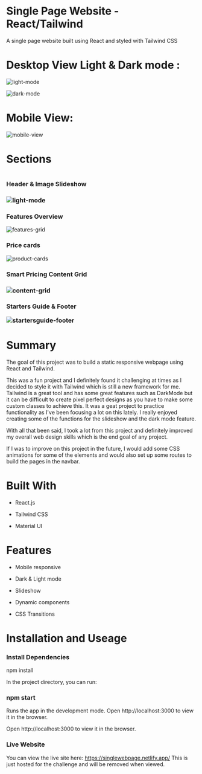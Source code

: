 <h1>Single Page Website - React/Tailwind</h1>

A single page website built using React and styled with Tailwind CSS

<h1>Desktop View Light & Dark mode :</h1>

![light-mode](https://user-images.githubusercontent.com/101522330/213460236-4b010237-ebfa-424a-8a81-7b94d9b5bf4a.png)

![dark-mode](https://user-images.githubusercontent.com/101522330/213460258-a213275c-c2f2-44c8-a93a-6abd5079ee73.png)

<h1>Mobile View:</h1>

![mobile-view](https://user-images.githubusercontent.com/101522330/213460460-f9cd78b1-5cab-4815-bd53-f77478ef5f80.png)

<h1/>Sections<h1/>

<h3>Header & Image Slideshow<h3/>

![light-mode](https://user-images.githubusercontent.com/101522330/213461108-c635ebaa-d5e5-4141-895a-7dfa0ad4e200.png)

<h3>Features Overview</h3>

![features-grid](https://user-images.githubusercontent.com/101522330/213461435-963e5e74-8ed0-4f2e-a057-9130c946ea77.png)

<h3>Price cards</h3>

![product-cards](https://user-images.githubusercontent.com/101522330/213461870-800aa6e7-8fbb-4007-8135-a1c29907537d.png)

<h3>Smart Pricing Content Grid<h3/>

![content-grid](https://user-images.githubusercontent.com/101522330/213462067-e21155dd-b1df-4b68-9453-1e71426e13ba.png)

<h3>Starters Guide & Footer

![startersguide-footer](https://user-images.githubusercontent.com/101522330/213462200-b9d9ee75-d030-45df-b341-2c5d288d19fc.png)

<h1>Summary</h1>
The goal of this project was to build a static responsive webpage using React and Tailwind.

This was a fun project and I definitely found it challenging at times as I decided to style it with Tailwind which is still a new framework for me.
Tailwind is a great tool and has some great features such as DarkMode but it can be difficult to create pixel perfect designs as you have to make some custom classes to achieve this.
It was a geat project to practice functionality as I've been focusing a lot on this lately. I really enjoyed creating some of the functions for the slideshow and the dark mode feature. 

With all that been said, I took a lot from this project and definitely improved my overall web design skills which is the end goal of any project.

If I was to improve on this project in the future, I would add some CSS animations for some of the elements and would also set up some routes to build the pages in the navbar.

<h1>Built With</h1>

- React.js

- Tailwind CSS

- Material UI

<h1>Features</h1>

- Mobile responsive 

- Dark & Light mode

- Slideshow

- Dynamic components

- CSS Transitions

<h1>Installation and Useage</h1>

<h3>Install Dependencies</h3>

npm install

In the project directory, you can run:

<h3>npm start</h3>

Runs the app in the development mode.
Open http://localhost:3000 to view it in the browser.

Open http://localhost:3000 to view it in the browser.

<h3/>Live Website</h3>

You can view the live site here: https://singlewebpage.netlify.app/
This is just hosted for the challenge and will be removed when viewed.

